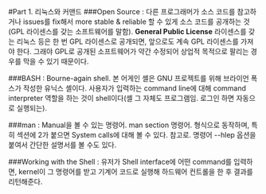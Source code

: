 #Part 1. 리눅스와 커맨드
###Open Source 
: 다른 프로그래머가 소스 코드를 참고하거나 issues를 fix해서 more stable & reliable 할 수 있게 소스 코드를 공개하는 것(GPL 라이센스를 갖는 소프트웨어를 말함). __General Public License__ 라이센스를 갖는 리눅스 등은 한 번 GPL 라이센스로 공개되면, 앞으로도 계속 GPL 라이센스를 가져야 한다. 그래야 GPL로 공개된 소프트웨어가 약간 수정되어 상업적 목적으로 팔리는 경우를 막을 수 있기 때문이다.
  
  
###BASH
: Bourne-again shell. 본 어게인 셸은 GNU 프로젝트를 위해 브라이언 폭스가 작성한 유닉스 셸이다. 사용자가 입력하는 command line에 대해 command interpreter 역할을 하는 것이 shell이다(셸 그 자체도 프로그램임. 로그인 하면 자동으로 실행되는).
  
  
###man
: Manual을 볼 수 있는 명령어. man section 명령어. 형식으로 동작하며, 특히 섹션에 2가 붙으면 System calls에 대해 볼 수 있다. 
참고로. 명령어 --hlep 옵션을 붙여서 간단한 설명서를 볼 수도 있다.

###Working with the Shell
: 유저가 Shell interface에 어떤 command를 입력하면, kernel이 그 명령어를 받고 기계어 코드로 실행해 하드웨어 컨트롤을 한 후 결과를 리턴해준다.

